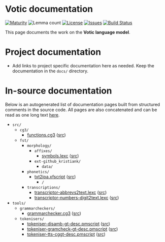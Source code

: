 # Votic documentation

[![Maturity](https://img.shields.io/endpoint?url=https%3A%2F%2Fraw.githubusercontent.com%2Fgiellalt%2Flang-vot-x-ext-kkankain%2Fgh-pages%2Fmaturity.json)](https://giellalt.github.io/MaturityClassification.html)
![Lemma count](https://img.shields.io/endpoint?url=https%3A%2F%2Fraw.githubusercontent.com%2Fgiellalt%2Flang-vot-x-ext-kkankain%2Fgh-pages%2Flemmacount.json)
[![License](https://img.shields.io/github/license/giellalt/lang-vot-x-ext-kkankain)](https://github.com/giellalt/lang-vot-x-ext-kkankain/blob/main/LICENSE)
[![Issues](https://img.shields.io/github/issues/giellalt/lang-vot)](https://github.com/giellalt/lang-vot/issues)
[![Build Status](https://divvun-tc.giellalt.org/api/github/v1/repository/giellalt/lang-vot-x-ext-kkankain/main/badge.svg)](https://github.com/giellalt/lang-vot-x-ext-kkankain/actions)

This page documents the work on the **Votic language model**. 

# Project documentation

* Add links to project specific documentation here as needed. Keep the documentation in the `docs/` directory.

# In-source documentation

Below is an autogenerated list of documentation pages built from structured comments in the source code. All pages are also concatenated and can be read as one long text [here](vot.md).

* `src/`
    * `cg3/`
        * [functions.cg3](src-cg3-functions.cg3.html) ([src](https://github.com/giellalt/lang-vot-x-ext-kkankain/blob/main/src/cg3/functions.cg3))
    * `fst/`
        * `morphology/`
            * `affixes/`
                * [symbols.lexc](src-fst-morphology-affixes-symbols.lexc.html) ([src](https://github.com/giellalt/lang-vot-x-ext-kkankain/blob/main/src/fst/morphology/affixes/symbols.lexc))
            * `ext-github_kristiank/`
                * `data/`
        * `phonetics/`
            * [txt2ipa.xfscript](src-fst-phonetics-txt2ipa.xfscript.html) ([src](https://github.com/giellalt/lang-vot-x-ext-kkankain/blob/main/src/fst/phonetics/txt2ipa.xfscript))
                * `/`
        * `transcriptions/`
            * [transcriptor-abbrevs2text.lexc](src-fst-transcriptions-transcriptor-abbrevs2text.lexc.html) ([src](https://github.com/giellalt/lang-vot-x-ext-kkankain/blob/main/src/fst/transcriptions/transcriptor-abbrevs2text.lexc))
            * [transcriptor-numbers-digit2text.lexc](src-fst-transcriptions-transcriptor-numbers-digit2text.lexc.html) ([src](https://github.com/giellalt/lang-vot-x-ext-kkankain/blob/main/src/fst/transcriptions/transcriptor-numbers-digit2text.lexc))
* `tools/`
    * `grammarcheckers/`
        * [grammarchecker.cg3](tools-grammarcheckers-grammarchecker.cg3.html) ([src](https://github.com/giellalt/lang-vot-x-ext-kkankain/blob/main/tools/grammarcheckers/grammarchecker.cg3))
    * `tokenisers/`
        * [tokeniser-disamb-gt-desc.pmscript](tools-tokenisers-tokeniser-disamb-gt-desc.pmscript.html) ([src](https://github.com/giellalt/lang-vot-x-ext-kkankain/blob/main/tools/tokenisers/tokeniser-disamb-gt-desc.pmscript))
        * [tokeniser-gramcheck-gt-desc.pmscript](tools-tokenisers-tokeniser-gramcheck-gt-desc.pmscript.html) ([src](https://github.com/giellalt/lang-vot-x-ext-kkankain/blob/main/tools/tokenisers/tokeniser-gramcheck-gt-desc.pmscript))
        * [tokeniser-tts-cggt-desc.pmscript](tools-tokenisers-tokeniser-tts-cggt-desc.pmscript.html) ([src](https://github.com/giellalt/lang-vot-x-ext-kkankain/blob/main/tools/tokenisers/tokeniser-tts-cggt-desc.pmscript))
